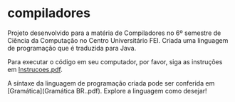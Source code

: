 # compiladores
Projeto desenvolvido para a matéria de Compiladores no 6º semestre de Ciência da Computação no Centro Universitário FEI. Criada uma linguagem de programação que é traduzida para Java.

Para executar o código em seu computador, por favor, siga as instruções em [Instrucoes.pdf](Instrucoes.pdf).

A síntaxe da linguagem de programação criada pode ser conferida em [Gramática](Gramática BR..pdf). Explore a linguagem como desejar!
